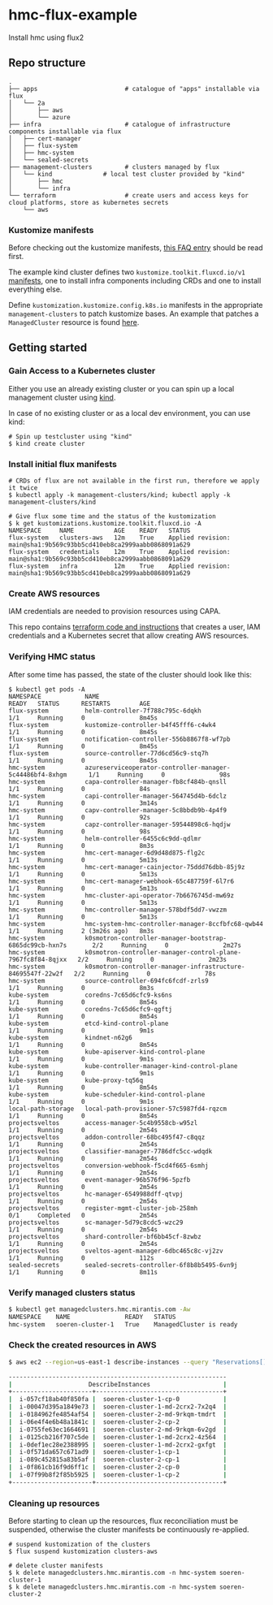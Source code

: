 # hmc-flux-example

Install hmc using flux2

## Repo structure
```
.
├── apps                        # catalogue of "apps" installable via flux
│   └── 2a
│       ├── aws
│       └── azure
├── infra                       # catalogue of infrastructure components installable via flux
│   ├── cert-manager
│   ├── flux-system
│   ├── hmc-system
│   └── sealed-secrets
├── management-clusters         # clusters managed by flux
│   └── kind              # local test cluster provided by "kind"
│       ├── hmc
│       └── infra
└── terraform                   # create users and access keys for cloud platforms, store as kubernetes secrets
    └── aws
```

### Kustomize manifests
Before checking out the kustomize manifests, [this FAQ entry](https://fluxcd.io/flux/faq/#are-there-two-kustomization-types) should be read first.

The example kind cluster defines two `kustomize.toolkit.fluxcd.io/v1` [manifests](management-clusters/kind/flux-kustomization.yaml), one to install infra components including CRDs and one to install everything else.

Define `kustomization.kustomize.config.k8s.io` manifests in the appropriate `management-clusters` to patch kustomize bases. An example that patches a `ManagedCluster` resource is found [here](management-clusters/kind/managed-clusters/aws-cluster-1/kustomization.yaml).

## Getting started

### Gain Access to a Kubernetes cluster

Either you use an already existing cluster or you can spin up a local management cluster using [kind](https://kind.sigs.k8s.io/).

In case of no existing cluster or as a local dev environment, you can use kind:
```
# Spin up testcluster using "kind"
$ kind create cluster
```

### Install initial flux manifests

```
# CRDs of flux are not available in the first run, therefore we apply it twice
$ kubectl apply -k management-clusters/kind; kubectl apply -k management-clusters/kind

# Give flux some time and the status of the kustomization
$ k get kustomizations.kustomize.toolkit.fluxcd.io -A
NAMESPACE     NAME           AGE    READY   STATUS
flux-system   clusters-aws   12m    True    Applied revision: main@sha1:9b569c93bb5cd410eb8ca2999aabb0868091a629
flux-system   credentials    12m    True    Applied revision: main@sha1:9b569c93bb5cd410eb8ca2999aabb0868091a629
flux-system   infra          12m    True    Applied revision: main@sha1:9b569c93bb5cd410eb8ca2999aabb0868091a629
```

### Create AWS resources

IAM credentials are needed to provision resources using CAPA. 

This repo contains [terraform code and instructions](terraform/aws/README.md) that creates a user, IAM credentials and a Kubernetes secret that allow creating AWS resources.

### Verifying HMC status
After some time has passed, the state of the cluster should look like this:

```
$ kubectl get pods -A
NAMESPACE            NAME                                                          READY   STATUS      RESTARTS        AGE
flux-system          helm-controller-7f788c795c-6dqkh                              1/1     Running     0               8m45s
flux-system          kustomize-controller-b4f45fff6-c4wk4                          1/1     Running     0               8m45s
flux-system          notification-controller-556b8867f8-wf7pb                      1/1     Running     0               8m45s
flux-system          source-controller-77d6cd56c9-stq7h                            1/1     Running     0               8m45s
hmc-system           azureserviceoperator-controller-manager-5c44486bf4-8xhgm      1/1     Running     0               98s
hmc-system           capa-controller-manager-fb8cf484b-qnsll                       1/1     Running     0               84s
hmc-system           capi-controller-manager-564745d4b-6dclz                       1/1     Running     0               3m14s
hmc-system           capv-controller-manager-5c8bbdb9b-4p4f9                       1/1     Running     0               92s
hmc-system           capz-controller-manager-59544898c6-hqdjw                      1/1     Running     0               98s
hmc-system           helm-controller-6455c6c9dd-qdlmr                              1/1     Running     0               8m3s
hmc-system           hmc-cert-manager-6d9d48d875-flg2c                             1/1     Running     0               5m13s
hmc-system           hmc-cert-manager-cainjector-75ddd76dbb-85j9z                  1/1     Running     0               5m13s
hmc-system           hmc-cert-manager-webhook-65c487759f-6l7r6                     1/1     Running     0               5m13s
hmc-system           hmc-cluster-api-operator-7b6676745d-mw69z                     1/1     Running     0               5m13s
hmc-system           hmc-controller-manager-578bdf5dd7-vwzzm                       1/1     Running     0               5m13s
hmc-system           hmc-system-hmc-controller-manager-8ccfbfc68-qwb44             1/1     Running     2 (3m26s ago)   8m3s
hmc-system           k0smotron-controller-manager-bootstrap-6865dc99cb-hxn7s       2/2     Running     0               2m27s
hmc-system           k0smotron-controller-manager-control-plane-7967fc8f84-8qjxx   2/2     Running     0               2m23s
hmc-system           k0smotron-controller-manager-infrastructure-84695547f-22w2f   2/2     Running     0               78s
hmc-system           source-controller-694fc6fcdf-zrls9                            1/1     Running     0               8m3s
kube-system          coredns-7c65d6cfc9-ks6ns                                      1/1     Running     0               8m54s
kube-system          coredns-7c65d6cfc9-qgftj                                      1/1     Running     0               8m54s
kube-system          etcd-kind-control-plane                                       1/1     Running     0               9m1s
kube-system          kindnet-n62g6                                                 1/1     Running     0               8m54s
kube-system          kube-apiserver-kind-control-plane                             1/1     Running     0               9m1s
kube-system          kube-controller-manager-kind-control-plane                    1/1     Running     0               9m1s
kube-system          kube-proxy-tq56q                                              1/1     Running     0               8m54s
kube-system          kube-scheduler-kind-control-plane                             1/1     Running     0               9m1s
local-path-storage   local-path-provisioner-57c5987fd4-rqzcm                       1/1     Running     0               8m54s
projectsveltos       access-manager-5c4b9558cb-w95zl                               1/1     Running     0               2m54s
projectsveltos       addon-controller-68bc495f47-c8qqz                             1/1     Running     0               2m54s
projectsveltos       classifier-manager-7786dfc5cc-wdqdk                           1/1     Running     0               2m54s
projectsveltos       conversion-webhook-f5cd4f665-6smhj                            1/1     Running     0               2m54s
projectsveltos       event-manager-96b576f96-5pzfb                                 1/1     Running     0               2m54s
projectsveltos       hc-manager-6549988dff-qtvpj                                   1/1     Running     0               2m54s
projectsveltos       register-mgmt-cluster-job-258mh                               0/1     Completed   0               2m54s
projectsveltos       sc-manager-5d79c8cdc5-wzc29                                   1/1     Running     0               2m54s
projectsveltos       shard-controller-bf6bb45cf-8zwbz                              1/1     Running     0               2m54s
projectsveltos       sveltos-agent-manager-6dbc465c8c-vj2zv                        1/1     Running     0               112s
sealed-secrets       sealed-secrets-controller-6f8b8b5495-6vn9j                    1/1     Running     0               8m11s
```

### Verify managed clusters status
```bash
$ kubectl get managedclusters.hmc.mirantis.com -Aw
NAMESPACE    NAME               READY   STATUS
hmc-system   soeren-cluster-1   True    ManagedCluster is ready
```

### Check the created resources in AWS
```bash
$ aws ec2 --region=us-east-1 describe-instances --query "Reservations[].Instances[].[InstanceId, Tags[?Key=='Name'].Value | [0]]" --filters "Name=tag:Name,Values=soeren-cluster-*" --output table

------------------------------------------------------------
|                     DescribeInstances                    |
+----------------------+-----------------------------------+
|  i-057cf18ab40f850fa |  soeren-cluster-1-cp-0            |
|  i-00047d395a1849e73 |  soeren-cluster-1-md-2crx2-7x2q4  |
|  i-0184962fe4854af54 |  soeren-cluster-2-md-9rkqm-tmdrt  |
|  i-06e4f4e6b48a1841c |  soeren-cluster-2-cp-2            |
|  i-0755fe63ec1664691 |  soeren-cluster-2-md-9rkqm-6v2gd  |
|  i-0125cb216f707c5de |  soeren-cluster-1-md-2crx2-4z564  |
|  i-0def1ec28e2388995 |  soeren-cluster-1-md-2crx2-gxfgt  |
|  i-0f571da657c671ad9 |  soeren-cluster-1-cp-1            |
|  i-089c452815a83b5af |  soeren-cluster-2-cp-1            |
|  i-0f861cb16f9d6ff1c |  soeren-cluster-2-cp-0            |
|  i-07f99b8f2f85b5925 |  soeren-cluster-1-cp-2            |
+----------------------+-----------------------------------+
```

### Cleaning up resources

Before starting to clean up the resources, flux reconciliation must be suspended, otherwise the cluster manifests be continuously re-applied.

```
# suspend kustomization of the clusters
$ flux suspend kustomization clusters-aws

# delete cluster manifests
$ k delete managedclusters.hmc.mirantis.com -n hmc-system soeren-cluster-1
$ k delete managedclusters.hmc.mirantis.com -n hmc-system soeren-cluster-2
```
